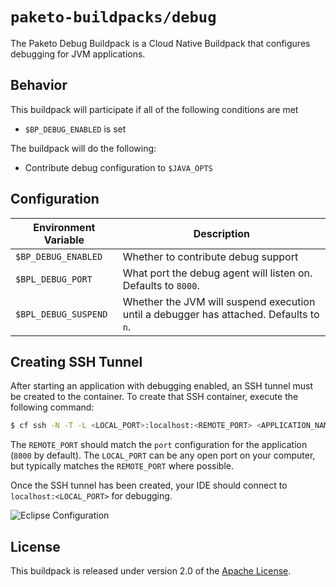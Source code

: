 # `paketo-buildpacks/debug`
The Paketo Debug Buildpack is a Cloud Native Buildpack that configures debugging for JVM applications.

## Behavior
This buildpack will participate if all of the following conditions are met

* `$BP_DEBUG_ENABLED` is set

The buildpack will do the following:

* Contribute debug configuration to `$JAVA_OPTS`

## Configuration
| Environment Variable | Description
| -------------------- | -----------
| `$BP_DEBUG_ENABLED` | Whether to contribute debug support
| `$BPL_DEBUG_PORT` | What port the debug agent will listen on. Defaults to `8000`.
| `$BPL_DEBUG_SUSPEND` | Whether the JVM will suspend execution until a debugger has attached.  Defaults to `n`.

## Creating SSH Tunnel
After starting an application with debugging enabled, an SSH tunnel must be created to the container.  To create that SSH container, execute the following command:

```bash
$ cf ssh -N -T -L <LOCAL_PORT>:localhost:<REMOTE_PORT> <APPLICATION_NAME>
```

The `REMOTE_PORT` should match the `port` configuration for the application (`8000` by default).  The `LOCAL_PORT` can be any open port on your computer, but typically matches the `REMOTE_PORT` where possible.

Once the SSH tunnel has been created, your IDE should connect to `localhost:<LOCAL_PORT>` for debugging.

![Eclipse Configuration](eclipse.png)

## License
This buildpack is released under version 2.0 of the [Apache License][a].

[a]: http://www.apache.org/licenses/LICENSE-2.0
